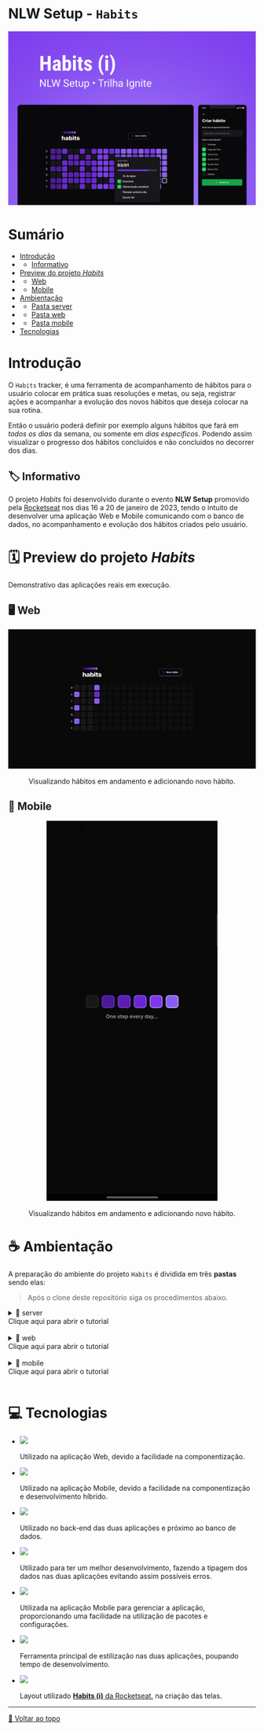 # NLW Setup - `Habits`
<div align="center">
    <img src="src/images/NLWSetupWallpaper.jpg"  alt="Poster NLW Setup One step every day">
</div>

# Sumário <br id="topo">
- [Introdução](#introducao)
- - [Informativo](#informativo)
- [Preview do projeto *Habits*](#preview)
- - [Web](#web)
- - [Mobile](#mobile)
- [Ambientação](#ambientacao)
- - [Pasta server](#pserver)
- - [Pasta web](#pweb)
- - [Pasta mobile](#pmobile)
- [Tecnologias](#tecnologias)

# Introdução <a name="introducao"></a>

O `Habits` tracker, é uma ferramenta de acompanhamento de hábitos para o usuário colocar em prática suas resoluções e metas, ou seja, registrar ações e acompanhar a evolução dos novos hábitos que deseja colocar na sua rotina.

Então o usuário poderá definir por exemplo alguns hábitos que fará em *todos os dias* da semana, ou somente em *dias específicos*. Podendo assim visualizar o progresso dos hábitos concluídos e não concluídos no decorrer dos dias.

## 🏷️ Informativo <a name="informativo"></a>

O projeto *Habits* foi desenvolvido durante o evento **NLW Setup** promovido pela <a href="https://www.rocketseat.com.br/">Rocketseat</a> nos dias 16 a 20 de janeiro de 2023, tendo o intuito de desenvolver uma aplicação Web e Mobile comunicando com o banco de dados, no acompanhamento e evolução dos hábitos criados pelo usuário.

# 🗓️ Preview do projeto *Habits* <a name="preview"></a>

Demonstrativo das aplicações reais em execução.
## 🖥️ Web <a name="web"></a>
<div align="center">
    <img src="src/images/NLWSetupWebPreview.gif"  alt="Gif Preview da aplicação Web">
    <p>Visualizando hábitos em andamento e adicionando novo hábito.</p>
</div>

## 📱 Mobile <a name="mobile"></a>
<div align="center">
    <img src="src/images/NLWSetupMobilePreview.gif"  alt="Gif Preview da aplicação Mobile">
    <p>Visualizando hábitos em andamento e adicionando novo hábito.</p>
</div>

# ☕ Ambientação  <a name="ambientacao"></a>

A preparação do ambiente do projeto `Habits` é dividida em três **pastas** sendo elas:
> Após o clone deste repositório siga os procedimentos abaixo.

<details><a name="pserver"></a>
<summary>📂 server<br>Clique aqui para abrir o tutorial</summary>

1. Acesse a pasta **server** para executar os comandos e efetue a instalação das dependências no terminal da pasta digitando:
```console
npm install
```
2. Após a instalação das dependências é possível iniciar o servidor, digitando no terminal:
```console
npm run dev
```
3. Para visualizar o banco de dados atual, abra um _segundo terminal_ acessando também a pasta server enquanto a aplicação do servidor continua rodando no primeiro terminal, digitando no segundo terminal:
> Nota: Para visualizar o banco de dados é necessário que o servidor continue rodando.
```console
npx prisma studio
```

</details>
<br>

<details><a name="pweb"></a>
<summary>📂 web<br>Clique aqui para abrir o tutorial</summary>

1. Acesse a pasta **web** para executar os comandos e efetue a instalação das dependências no terminal da pasta digitando:
```console
npm install
```
2. Após a instalação das dependências, é possível iniciar a aplicação Web digitando no terminal:
> Nota: Para visualizar a aplicação Web com os "dados" do banco de dados, é necessário que um terminal ainda esteja rodando o servidor.
```console
npm run dev
```
3. Abra o navegador, a aplicação Web estará rodando em:
```console
http://localhost:5173/
```

</details>
<br>

<details><a name="pmobile"></a>
<summary>📂 mobile<br>Clique aqui para abrir o tutorial</summary>

1. Acesse a pasta **mobile** para executar os comandos e efetue a instalação das dependências no terminal da pasta digitando:
```console
npm install
```
2. Após a instalação das dependências, é possível iniciar a aplicação Mobile digitando no terminal:
> Nota: Para visualizar a aplicação Mobile com os "dados" do banco de dados, é necessário que um terminal ainda esteja rodando o servidor.
```console
npm start
```
> Note: Você deverá editar o arquivo .env.example renomeando para .env e alterar o conteúdo dele informando o ip onde o expo está rodando sua aplicação.

3. Caso você faça muitas alterações, onde é necessário esvaziar o cache atual do build faça:
> Nota: Este comando irá esvaziar o cache atual, após isto você poderá executar as próximas vezes com `npm start`.
```console
npm run clear
```

</details>
<br>

# 💻 Tecnologias <a name="tecnologias"></a> 

- [![](https://img.shields.io/badge/React-20232A?style=for-the-badge&logo=react&logoColor=61DAFB)](https://reactjs.org/)

    Utilizado na aplicação Web, devido a facilidade na componentização.

- [![](https://img.shields.io/badge/%20-React%20Native-20232A?style=for-the-badge&logo=react&logoColor=61DAFB)](https://reactnative.dev/)

    Utilizado na aplicação Mobile, devido a facilidade na componentização e desenvolvimento híbrido.

- [![](https://img.shields.io/badge/%20-Node.JS-43853D?style=for-the-badge&logo=node.js&logoColor=white)](https://nodejs.org/en/)

    Utilizado no back-end das duas aplicações e próximo ao banco de dados. 

- [![](https://img.shields.io/badge/TypeScript-007ACC?style=for-the-badge&logo=typescript&logoColor=white)](https://www.typescriptlang.org/)

    Utilizado para ter um melhor desenvolvimento, fazendo a tipagem dos dados nas duas aplicações evitando assim possíveis erros.

- [![](https://img.shields.io/badge/%20-Expo-FFFFFF?style=for-the-badge&logo=expo&logoColor=black)](https://expo.dev/)

    Utilizada na aplicação Mobile para gerenciar a aplicação, proporcionando uma facilidade na utilização de pacotes e configurações.

- [![](https://img.shields.io/badge/Tailwind_CSS-38B2AC?style=for-the-badge&logo=tailwind-css&logoColor=white)](https://www.typescriptlang.org/)

    Ferramenta principal de estilização nas duas aplicações, poupando tempo de desenvolvimento. 

- [![](https://img.shields.io/badge/Figma-F24E1E?style=for-the-badge&logo=figma&logoColor=white)](https://www.figma.com/)

    Layout utilizado <a href="https://www.figma.com/community/file/1195326661124171197">**Habits (i)** da Rocketseat.</a> na criação das telas.

<hr>

[🔼 Voltar ao topo](#topo)